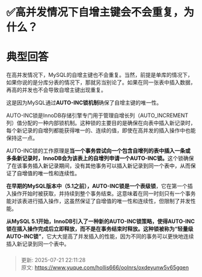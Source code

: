 # ✅高并发情况下自增主键会不会重复，为什么？

# 典型回答


在高并发情况下，MySQL的自增主键也不会重复。当然，前提是单库的情况下，如果你说的是分库分表的情况下，那就另当别论了。如果在同一张表中插入数据，再高的并发也不会导致自增主键出现重复。



这是因为MySQL通过**AUTO-INC锁机制**确保了自增主键的唯一性。



AUTO-INC锁是InnoDB存储引擎专门用于管理自增长列（AUTO_INCREMENT列）值分配的一种内部锁机制。这种锁的主要目的是确保在向表中插入新记录时，每个新记录的自增列都能获得唯一的、连续的值，即使在高并发的插入操作中也能保持这一点。



<font style="color:rgb(13, 13, 13);">AUTO-INC锁的工作原理是</font>**<font style="color:rgb(13, 13, 13);">当一个事务尝试向一个包含自增列的表中插入一条或多条新记录时，InnoDB会为该表上的自增列申请一个AUTO-INC锁。</font>**<font style="color:rgb(13, 13, 13);">这个锁确保了在该事务插入新记录期间，没有其他事务可以插入新记录到同一个表中，从而保证了自增值的唯一性和连续性。</font>

<font style="color:rgb(13, 13, 13);"></font>

**在早期的MySQL版本中（5.1之前），AUTO-INC锁是一个表级锁**，它在第一个插入操作开始时被获取，并持续到整个事务结束。这意味着在同一时刻只有一个事务能对该表进行插入操作，这虽然保证了自增值的唯一性和连续性，但限制了并发性能。



**从MySQL 5.1开始，InnoDB引入了一种新的AUTO-INC锁策略，使得AUTO-INC锁在插入操作完成后立即释放，而不是在事务结束时释放。这种锁被称为“轻量级AUTO-INC锁”**，它大大提高了并发插入的性能，因为不同的事务可以更快地连续插入新记录到同一个表中。

### 


> 更新: 2025-07-21 22:11:28  
> 原文: <https://www.yuque.com/hollis666/oolnrs/oxdeyunw5v65gqen>